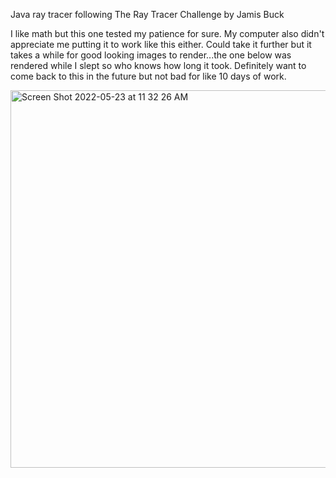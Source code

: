 
Java ray tracer following The Ray Tracer Challenge by Jamis Buck

I like math but this one tested my patience for sure.  My computer also didn't appreciate me putting it to work like this either.  Could take it further but it takes a while for good looking images to render...the one below was rendered while I slept so who knows how long it took.  Definitely want to come back to this in the future but not bad for like 10 days of work. 

<img width="604" alt="Screen Shot 2022-05-23 at 11 32 26 AM" src="https://user-images.githubusercontent.com/106200869/170370123-8125c3b6-beb8-496d-b11a-c1314d597885.png">
